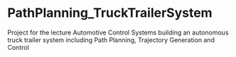 # PathPlanning_TruckTrailerSystem
Project for the lecture Automotive Control Systems building an autonomous truck trailer system including Path Planning, Trajectory Generation and Control
